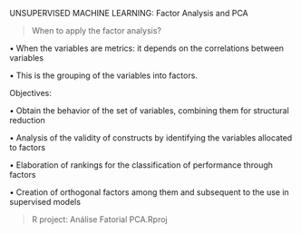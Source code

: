 UNSUPERVISED MACHINE LEARNING: Factor Analysis and PCA

> When to apply the factor analysis?


• When the variables are metrics: it depends on the correlations between
variables

• This is the grouping of the variables into factors. 

Objectives:

• Obtain the behavior of the set of variables, combining them for structural reduction

• Analysis of the validity of constructs by identifying the variables allocated to factors

• Elaboration of rankings for the classification of performance through factors

• Creation of orthogonal factors among them and subsequent to the use in supervised
models

> R project: Análise Fatorial PCA.Rproj
